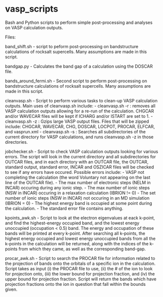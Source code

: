 vasp_scripts
============

Bash and Python scripts to perform simple post-processing and analyses on VASP calculation outputs.

Files:

band_shift.sh - script to peform post-processing on bandstructure calculations of rocksalt supercells.
                Many assumptions are made in this script. 

bandgap.py    - Calculates the band gap of a calculation using the DOSCAR file.

bands_around_fermi.sh - Second script to perform post-processing on bandstructure calculations of
                        rocksalt supercells. Many assumptions are made in this script.

cleanvasp.sh  - Script to perform various tasks to clean-up VASP calculation outputs. Main uses of
                cleanvasp.sh include:
                  - cleanvasp.sh -r : removes all VASP calculation outputs allowing for a re-run of
                                      the calculation. CHGCAR and/or WAVECAR files will be kept if
                                      ICHARG and/or ISTART are set to 1.
                  - cleanvasp.sh -z : Gzips large VASP output files. Files that will be zipped
                                      include: CHGCAR, WAVECAR, CHG, DOSCAR, LOCPOT, PROCAR, ELFCAR,
                                               and vasprun.xml
                  - cleanvasp.sh -s : Searches all subdirectories of the current directory for VASP
                                      calculations, and runs cleanvasp.sh -z in those directories.

jobchecker.sh - Script to check VASP calculation outputs looking for various errors.
                The script will look in the current directory and all subdirectories for OUTCAR files,
                and in each directory with an OUTCAR file, the OUTCAR, standard output, standard error,
                INCAR and OSZICAR files will be checked to see if any errors have occured. Possible
                errors include:
                  - VASP not completing the calculation (the word Voluntary not appearing on the last
                      line of the OUTCAR file).
                  - The max number of electronic steps (NELM in INCAR) occuring during any ionic step.
                  - The max number of ionic steps (NSW in INCAR) occuring in a relaxation calculation
                      (IBRION != 0)
                  - The set number of ionic steps (NSW in INCAR) not occuring in an MD simulation
                      (IBRION = 0)
                  - The highest energy band is occupied at some point during the calculation.
                  - The standard error file contains anything.

kpoints_awk.sh - Script to look at the electron eigenvalues at eack k-point, and find the highest-energy
                 occupied band, and the lowest energy unoccupied (occupation < 0.5) band. The energy
                 and occupation of these bands will be printed at every k-point. After searching all 
                 k-points, the highest energy occupied and lowest energy unoccupied bands from all
                 the k-points in the calculation will be returned, along with the indices of the
                 k-points from which they came, as well as the corresponding band-gap.

procar_awk.sh - Script to search the PROCAR file for information related to the projection of bands
                onto the orbitals of a specific ion in the calculation. Script takes as input 
                (i) the PROCAR file to use, (ii) the # of the ion to look for projection onto, 
                (iii) the lower bound for projection fraction, and (iv) the upper bound for
                projection fraction. Script will return the bands which have projection fractions
                onto the ion in question that fall within the bounds given.
                

